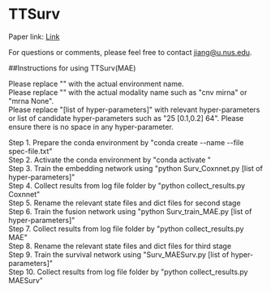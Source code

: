 # TTSurv

Paper link: [Link](doi.org)

For questions or comments, please feel free to contact jiang@u.nus.edu. 

##Instructions for using TTSurv(MAE)

Please replace "<env>" with the actual environment name.  
Please replace "<mod>" with the actual modality name such as "cnv mirna" or "mrna None".  
Please replace "[list of hyper-parameters]" with relevant hyper-parameters or list of candidate hyper-parameters such as "25 [0.1,0.2] 64". Please ensure there is no space in any hyper-parameter.   

Step 1. Prepare the conda environment by "conda create --name <env> --file spec-file.txt"  
Step 2. Activate the conda environment by "conda activate <env>"  
Step 3. Train the embedding network using "python Surv_Coxnnet.py <mod> [list of hyper-parameters]"  
Step 4. Collect results from log file folder by "python collect_results.py Coxnnet"  
Step 5. Rename the relevant state files and dict files for second stage  
Step 6. Train the fusion network using "python Surv_train_MAE.py <mod> [list of hyper-parameters]"  
Step 7. Collect results from log file folder by "python collect_results.py MAE"  
Step 8. Rename the relevant state files and dict files for third stage  
Step 9. Train the survival network using "Surv_MAESurv.py <mod> [list of hyper-parameters]"  
Step 10. Collect results from log file folder by "python collect_results.py MAESurv"  

